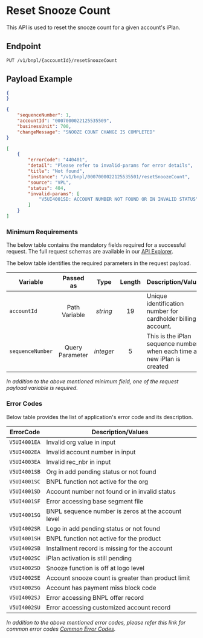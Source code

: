 # Reset Snooze Count

This API is used to reset the snooze count for a given account's iPlan.

## Endpoint

`PUT /v1/bnpl/{accountId}/resetSnoozeCount`

## Payload Example

<!--
type: tab
titles: Request, Response, Error
-->

```json
{
}
```

<!--
type: tab
-->

```json
{
    "sequenceNumber": 1,
    "accountId": "0007000022125535509",
    "businessUnit": 700,
    "changeMessage": "SNOOZE COUNT CHANGE IS COMPLETED"
}
```

<!--
type: tab
-->

```json
[
    {
        "errorCode": "440401",
        "detail": "Please refer to invalid-params for error details",
        "title": "Not found",
        "instance": "/v1/bnpl/0007000022125535501/resetSnoozeCount",
        "source": "VPL",
        "status": 404,
        "invalid-params": [
            "V5UI4001SD: ACCOUNT NUMBER NOT FOUND OR IN INVALID STATUS"
        ]
    }
]
```

<!-- type: tab-end -->

### Minimum Requirements

The below table contains the mandatory fields required for a successful request. The full request schemas are available in our [API Explorer](../api/?type=put&path=/v1/bnpl/{accountId}/resetSnoozeCount).

The below table identifies the required parameters in the request payload.

| Variable | Passed as | Type | Length | Description/Values |
| -------- | :-------: | :--: | :------------: | ------------------ |
| `accountId` | Path Variable | *string* | 19 | Unique identification number for cardholder billing account. |
| `sequenceNumber` | Query Parameter | *integer* | 5 | This is the iPlan sequence number when each time a new iPlan is created |

*In addition to the above mentioned minimum field, one of the request payload variable is required.*

### Error Codes

Below table provides the list of application's error code and its description.

| ErrorCode |  Description/Values |
| --------  | ------------------ |
| `V5UI4001EA` | Invalid org value in input |
| `V5UI4002EA` | Invalid account number in input |
| `V5UI4003EA` | Invalid rec_nbr in input |
| `V5UI4001SB` | Org in add pending status or not found |
| `V5UI4001SC` | BNPL function not active for the org |
| `V5UI4001SD` | Account number not found or in invalid status |
| `V5UI4001SF` | Error accessing base segment file |
| `V5UI4001SG` | BNPL sequence number is zeros at the account level |
| `V5UI4002SR` | Logo in add pending status or not found |
| `V5UI4001SH` | BNPL function not active for the product |
| `V5UI4002SB` | Installment record is missing for the account |
| `V5UI4002SC` | iPlan activation is still pending |
| `V5UI4002SD` | Snooze function is off at logo level |
| `V5UI4002SE` | Account snooze count is greater than product limit |
| `V5UI4002SG` | Account has payment miss block code |
| `V5UI4002SJ` | Error accessing BNPL offer record |
| `V5UI4002SU` | Error accessing customized account record |

*In addition to the above mentioned error codes, please refer this link for common error codes [Common Error Codes](?path=docs/Common_Error_Code.md).*
